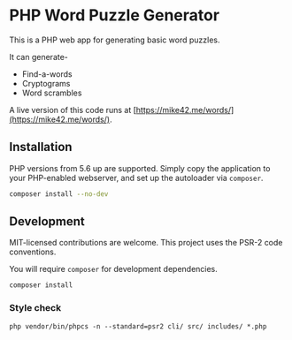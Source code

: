 # PHP Word Puzzle Generator

This is a PHP web app for generating basic word puzzles.

It can generate-

- Find-a-words
- Cryptograms
- Word scrambles

A live version of this code runs at [https://mike42.me/words/](https://mike42.me/words/).

## Installation

PHP versions from 5.6 up are supported. Simply copy the application to your PHP-enabled webserver, and set up the autoloader via `composer`.

```bash
composer install --no-dev
```

## Development

MIT-licensed contributions are welcome. This project uses the PSR-2 code conventions.

You will require `composer` for development dependencies.

```bash
composer install
```

### Style check

```
php vendor/bin/phpcs -n --standard=psr2 cli/ src/ includes/ *.php
```

